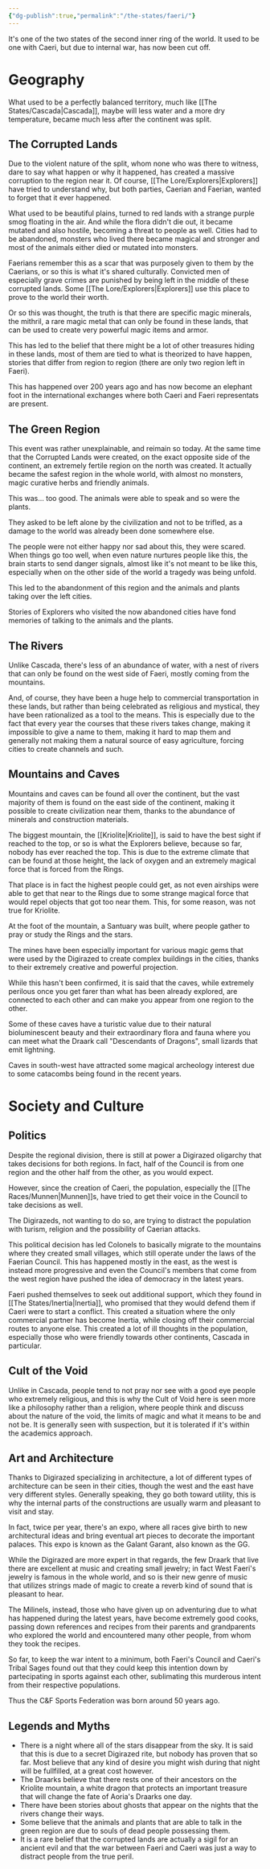 ```yaml
---
{"dg-publish":true,"permalink":"/the-states/faeri/"}
---
```


It's one of the two states of the second inner ring of the world. It used to be one with Caeri, but due to internal war, has now been cut off.

# Geography

What used to be a perfectly balanced territory, much like [[The States/Cascada\|Cascada]], maybe will less water and a more dry temperature, became much less after the continent was split.

## The Corrupted Lands

Due to the violent nature of the split, whom none who was there to witness, dare to say what happen or why it happened, has created a massive corruption to the region near it. Of course, [[The Lore/Explorers\|Explorers]] have tried to understand why, but both parties, Caerian and Faerian, wanted to forget that it ever happened.

What used to be beautiful plains, turned to red lands with a strange purple smog floating in the air. And while the flora didn't die out, it became mutated and also hostile, becoming a threat to people as well. Cities had to be abandoned, monsters who lived there became magical and stronger and most of the animals either died or mutated into monsters.

Faerians remember this as a scar that was purposely given to them by the Caerians, or so this is what it's shared culturally. Convicted men of especially grave crimes are punished by being left in the middle of these corrupted lands. Some [[The Lore/Explorers\|Explorers]] use this place to prove to the world their worth.

Or so this was thought, the truth is that there are specific magic minerals, the mithril, a rare magic metal that can only be found in these lands, that can be used to create very powerful magic items and armor.

This has led to the belief that there might be a lot of other treasures hiding in these lands, most of them are tied to what is theorized to have happen, stories that differ from region to region (there are only two region left in Faeri).

This has happened over 200 years ago and has now become an elephant foot in the international exchanges where both Caeri and Faeri representats are present.


## The Green Region

This event was rather unexplainable, and reimain so today. At the same time that the Corrupted Lands were created, on the exact opposite side of the continent, an extremely fertile region on the north was created. It actually became the safest region in the whole world, with almost no monsters, magic curative herbs and friendly animals. 

This was... too good. The animals were able to speak and so were the plants.

They asked to be left alone by the civilization and not to be trifled, as a damage to the world was already been done somewhere else.

The people were not either happy nor sad about this, they were scared. When things go too well, when even nature nurtures people like this, the brain starts to send danger signals, almost like it's not meant to be like this, especially when on the other side of the world a tragedy was being unfold.

This led to the abandonment of this region and the animals and plants taking over the left cities.

Stories of Explorers who visited the now abandoned cities have fond memories of talking to the animals and the plants.

## The Rivers

Unlike Cascada, there's less of an abundance of water, with a nest of rivers that can only be found on the west side of Faeri, mostly coming from the mountains.

And, of course, they have been a huge help to commercial transportation in these lands, but rather than being celebrated as religious and mystical, they have been rationalized as a tool to the means. This is especially due to the fact that every year the courses that these rivers takes change, making it impossible to give a name to them, making it hard to map them and generally not making them a natural source of easy agriculture, forcing cities to create channels and such.


## Mountains and Caves

Mountains and caves can be found all over the continent, but the vast majority of them is found on the east side of the continent, making it possible to create civilization near them, thanks to the abundance of minerals and construction materials.

The biggest mountain, the [[Kriolite\|Kriolite]], is said to have the best sight if reached to the top, or so is what the Explorers believe, because so far, nobody has ever reached the top. This is due to the extreme climate that can be found at those height, the lack of oxygen and an extremely magical force that is forced from the Rings. 

That place is in fact the highest people could get, as not even airships were able to get that near to the Rings due to some strange magical force that would repel objects that got too near them. This, for some reason, was not true for Kriolite.

At the foot of the mountain, a Santuary was built, where people gather to pray or study the Rings and the stars.

The mines have been especially important for various magic gems that were used by the Digirazed to create complex buildings in the cities, thanks to their extremely creative and powerful projection.

While this hasn't been confirmed, it is said that the caves, while extremely perilous once you get farer than what has been already explored, are connected to each other and can make you appear from one region to the other.  

Some of these caves have a turistic value due to their natural bioluminescent beauty and their extraordinary flora and fauna where you can meet what the Draark call "Descendants of Dragons", small lizards that emit lightning.

Caves in south-west have attracted some magical archeology interest due to some catacombs being found in the recent years.


# Society and Culture

## Politics

Despite the regional division, there is still at power a Digirazed oligarchy that takes decisions for both regions. In fact, half of the Council is from one region and the other half from the other, as you would expect. 

However, since the creation of Caeri, the population, especially the [[The Races/Munnen\|Munnen]]s, have tried to get their voice in the Council to take decisions as well.

The Digirazeds, not wanting to do so, are trying to distract the population with turism, religion and the possibility of Caerian attacks.

This political decision has led Colonels to basically migrate to the mountains where they created small villages, which still operate under the laws of the Faerian Council. This has happened mostly in the east, as the west is instead more progressive and even the Council's members that come from the west region have pushed the idea of democracy in the latest years.

Faeri pushed themselves to seek out additional support, which they found in [[The States/Inertia\|Inertia]], who promised that they would defend them if Caeri were to start a conflict. This created a situation where the only commercial partner has become Inertia, while closing off their commercial routes to anyone else. This created a lot of ill thoughts in the population, especially those who were friendly towards other continents, Cascada in particular.


## Cult of the Void

Unlike in Cascada, people tend to not pray nor see with a good eye people who extremely religious, and this is why the Cult of Void here is seen more like a philosophy rather than a religion, where people think and discuss about the nature of the void, the limits of magic and what it means to be and not be. It is generally seen with suspection, but it is tolerated if it's within the academics approach.



## Art and Architecture

Thanks to Digirazed specializing in architecture, a lot of different types of architecture can be seen in their cities, though the west and the east have very different styles. Generally speaking, they go both toward utility, this is why the internal parts of the constructions are usually warm and pleasant to visit and stay.

In fact, twice per year, there's an expo, where all races give birth to new architectural ideas and bring eventual art pieces to decorate the important palaces. This expo is known as the Galant Garant, also known as the GG.


While the Digirazed are more expert in that regards, the few Draark that live there are excellent at music and creating small jewelry; in fact West Faeri's jewelry is famous in the whole world, and so is their new genre of music that utilizes strings made of magic to create a reverb kind of sound that is pleasant to hear.

The Milinels, instead, those who have given up on adventuring due to what has happened during the latest years, have become extremely good cooks, passing down references and recipes from their parents and grandparents who explored the world and encountered many other people, from whom they took the recipes.

So far, to keep the war intent to a minimum, both Faeri's Council and Caeri's Tribal Sages found out that they could keep this intention down by partecipating in sports against each other, sublimating this murderous intent from their respective populations.

Thus the C&F Sports Federation was born around 50 years ago.


## Legends and Myths

- There is a night where all of the stars disappear from the sky. It is said that this is due to a secret Digirazed rite, but nobody has proven that so far. Most believe that any kind of desire you might wish during that night will be fullfilled, at a great cost however.
- The Draarks believe that there rests one of their ancestors on the Kriolite mountain, a white dragon that protects an important treasure that will change the fate of Aoria's Draarks one day.
- There have been stories about ghosts that appear on the nights that the rivers change their ways. 
- Some believe that the animals and plants that are able to talk in the green region are due to souls of dead people possessing them.
- It is a rare belief that the corrupted lands are actually a sigil for an ancient evil and that the war between Faeri and Caeri was just a way to distract people from the true peril.